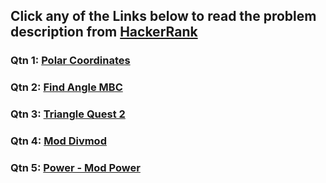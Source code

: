 ## Click any of the Links below to read the problem description from [HackerRank](https://www.hackerrank.com/)

### Qtn 1: [Polar Coordinates](https://www.hackerrank.com/challenges/polar-coordinates/problem?isFullScreen=true)

### Qtn 2: [Find Angle MBC](https://www.hackerrank.com/challenges/find-angle/problem?isFullScreen=true)

### Qtn 3: [Triangle Quest 2](https://www.hackerrank.com/challenges/triangle-quest-2/problem?isFullScreen=true)

### Qtn 4: [Mod Divmod](https://www.hackerrank.com/challenges/python-mod-divmod/problem?isFullScreen=true)

### Qtn 5: [Power - Mod Power](https://www.hackerrank.com/challenges/python-power-mod-power/problem?isFullScreen=true)
